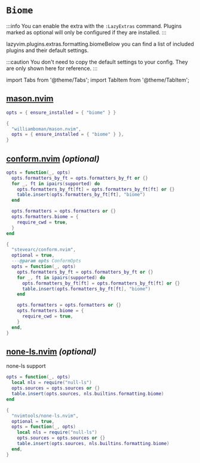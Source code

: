 # `Biome`

<!-- plugins:start -->

:::info
You can enable the extra with the `:LazyExtras` command.
Plugins marked as optional will only be configured if they are installed.
:::

lazyvim.plugins.extras.formatting.biomeBelow you can find a list of included plugins and their default settings.

:::caution
You don't need to copy the default settings to your config.
They are only shown here for reference.
:::

import Tabs from '@theme/Tabs';
import TabItem from '@theme/TabItem';

## [mason.nvim](https://github.com/williamboman/mason.nvim)

<Tabs>

<TabItem value="opts" label="Options">

```lua
opts = { ensure_installed = { "biome" } }
```

</TabItem>


<TabItem value="code" label="Full Spec">

```lua
{
  "williamboman/mason.nvim",
  opts = { ensure_installed = { "biome" } },
}
```

</TabItem>

</Tabs>

## [conform.nvim](https://github.com/stevearc/conform.nvim) _(optional)_

<Tabs>

<TabItem value="opts" label="Options">

```lua
opts = function(_, opts)
  opts.formatters_by_ft = opts.formatters_by_ft or {}
  for _, ft in ipairs(supported) do
    opts.formatters_by_ft[ft] = opts.formatters_by_ft[ft] or {}
    table.insert(opts.formatters_by_ft[ft], "biome")
  end

  opts.formatters = opts.formatters or {}
  opts.formatters.biome = {
    require_cwd = true,
  }
end
```

</TabItem>


<TabItem value="code" label="Full Spec">

```lua
{
  "stevearc/conform.nvim",
  optional = true,
  ---@param opts ConformOpts
  opts = function(_, opts)
    opts.formatters_by_ft = opts.formatters_by_ft or {}
    for _, ft in ipairs(supported) do
      opts.formatters_by_ft[ft] = opts.formatters_by_ft[ft] or {}
      table.insert(opts.formatters_by_ft[ft], "biome")
    end

    opts.formatters = opts.formatters or {}
    opts.formatters.biome = {
      require_cwd = true,
    }
  end,
}
```

</TabItem>

</Tabs>

## [none-ls.nvim](https://github.com/nvimtools/none-ls.nvim) _(optional)_

 none-ls support


<Tabs>

<TabItem value="opts" label="Options">

```lua
opts = function(_, opts)
  local nls = require("null-ls")
  opts.sources = opts.sources or {}
  table.insert(opts.sources, nls.builtins.formatting.biome)
end
```

</TabItem>


<TabItem value="code" label="Full Spec">

```lua
{
  "nvimtools/none-ls.nvim",
  optional = true,
  opts = function(_, opts)
    local nls = require("null-ls")
    opts.sources = opts.sources or {}
    table.insert(opts.sources, nls.builtins.formatting.biome)
  end,
}
```

</TabItem>

</Tabs>

<!-- plugins:end -->
